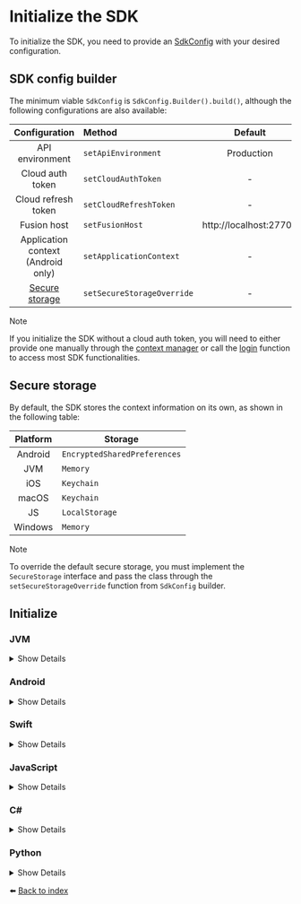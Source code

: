 # Initialize the SDK
To initialize the SDK, you need to provide an [SdkConfig](04_INITIALIZE.md#sdk-config-builder) with your desired configuration.

## SDK config builder
The minimum viable `SdkConfig` is `SdkConfig.Builder().build()`, although the following configurations are also available:

|                   Configuration                   | Method                     |        Default         |
|:-------------------------------------------------:|:---------------------------|:----------------------:|
|                  API environment                  | `setApiEnvironment`        |       Production       |
|                 Cloud auth token                  | `setCloudAuthToken`        |           -            |
|                Cloud refresh token                | `setCloudRefreshToken`     |           -            |
|                    Fusion host                    | `setFusionHost`            | http://localhost:27700 |
|        Application context (Android only)         | `setApplicationContext`    |           -            |
| [Secure storage](04_INITIALIZE.md#secure-storage) | `setSecureStorageOverride` |           -            |

> [!NOTE]  
> If you initialize the SDK without a cloud auth token, you will need to either provide one manually through the [context manager](06_CONTEXT-MANAGER.md#set-cloud-auth-token) or call the [login](07_API-ACCOUNTLESS.md#login) function to access most SDK functionalities.

## Secure storage

By default, the SDK stores the context information on its own, as shown in the following table:

| Platform | Storage                      |
|:--------:|------------------------------|
| Android  | `EncryptedSharedPreferences` |
|   JVM    | `Memory`                     |
|   iOS    | `Keychain`                   |
|  macOS   | `Keychain`                   |
|    JS    | `LocalStorage`               |
| Windows  | `Memory`                     |

> [!NOTE]
> To override the default secure storage, you must implement the `SecureStorage` interface and pass the class through the `setSecureStorageOverride` function from `SdkConfig` builder.

## Initialize

### JVM
<details>
<summary>Show Details</summary>

```kotlin
val sdk = KDoordeckFactory.initialize(SdkConfig.Builder().setCloudAuthToken("AUTH_TOKEN").build())
```
</details>

### Android
<details>
<summary>Show Details</summary>

In Android, you need to pass the Android application context to initialize the SDK:

```kotlin
val sdk = KDoordeckFactory.initialize(SdkConfig.Builder()
    .setCloudAuthToken("AUTH_TOKEN")
    .setApplicationContext(ApplicationContext.apply { it.set(ANDROID_CONTEXT) })
    .build()
)
```
</details>

### Swift
<details>
<summary>Show Details</summary>

```swift
let sdk = KDoordeckFactory().initialize(sdkConfig: SdkConfig.Builder().setCloudAuthToken(cloudAuthToken: "AUTH_TOKEN").build())
```
</details>

### JavaScript
<details>
<summary>Show Details</summary>

```js
import doordeck from '@doordeck/doordeck-headless-sdk';
const sdk = doordeck.com.doordeck.multiplatform.sdk.KDoordeckFactory.initialize(new SdkConfig.Builder().setCloudAuthToken("AUTH_TOKEN").build());
```
</details>

### C#
<details>
<summary>Show Details</summary>

```csharp
var sdk = new DoordeckSdk(cloudAuthToken: "AUTH_TOKEN");
```

⚠️ **Note:** You should also call ``sdk.Release();`` at the end of your application’s lifecycle to release the SDK resources.
</details>

### Python
<details>
<summary>Show Details</summary>

```python
sdk = doordeck_headless_sdk.InitializeSdk("AUTH_TOKEN")
```
</details>

:arrow_left: [Back to index](01_INDEX.md)
